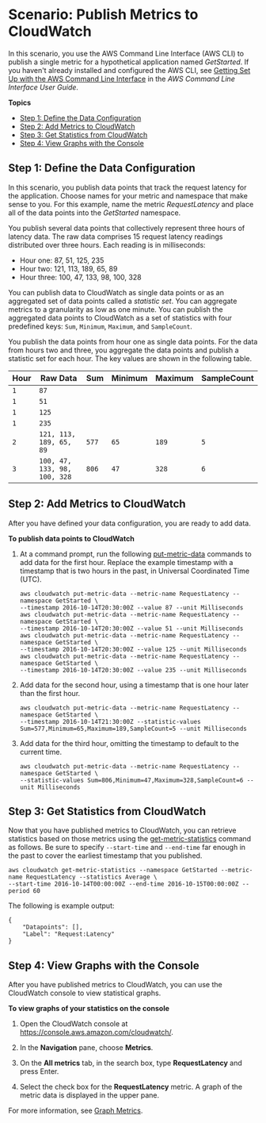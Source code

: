 # Scenario: Publish Metrics to CloudWatch<a name="PublishMetrics"></a>

In this scenario, you use the AWS Command Line Interface \(AWS CLI\) to publish a single metric for a hypothetical application named *GetStarted*\. If you haven't already installed and configured the AWS CLI, see [Getting Set Up with the AWS Command Line Interface](https://docs.aws.amazon.com/cli/latest/userguide/cli-chap-getting-set-up.html) in the *AWS Command Line Interface User Guide*\.

**Topics**
+ [Step 1: Define the Data Configuration](#define-data-domain)
+ [Step 2: Add Metrics to CloudWatch](#add-metrics-to-scenario)
+ [Step 3: Get Statistics from CloudWatch](#GetStatistics)
+ [Step 4: View Graphs with the Console](#ViewGraphs)

## Step 1: Define the Data Configuration<a name="define-data-domain"></a>

In this scenario, you publish data points that track the request latency for the application\. Choose names for your metric and namespace that make sense to you\. For this example, name the metric *RequestLatency* and place all of the data points into the *GetStarted* namespace\. 

You publish several data points that collectively represent three hours of latency data\. The raw data comprises 15 request latency readings distributed over three hours\. Each reading is in milliseconds: 
+ Hour one: 87, 51, 125, 235
+ Hour two: 121, 113, 189, 65, 89
+ Hour three: 100, 47, 133, 98, 100, 328

You can publish data to CloudWatch as single data points or as an aggregated set of data points called a *statistic set*\. You can aggregate metrics to a granularity as low as one minute\. You can publish the aggregated data points to CloudWatch as a set of statistics with four predefined keys: `Sum`, `Minimum`, `Maximum`, and `SampleCount`\.

You publish the data points from hour one as single data points\. For the data from hours two and three, you aggregate the data points and publish a statistic set for each hour\. The key values are shown in the following table\.


| Hour | Raw Data | Sum | Minimum | Maximum | SampleCount | 
| --- | --- | --- | --- | --- | --- | 
| `1` | `87` |  |  |  |  | 
| `1` | `51` |  |  |  |  | 
| `1` | `125` |  |  |  |  | 
| `1` | `235` |  |  |  |  | 
| `2` | `121, 113, 189, 65, 89` | `577` | `65` | `189` | `5` | 
| `3` | `100, 47, 133, 98, 100, 328` | `806` | `47` | `328` | `6` | 

## Step 2: Add Metrics to CloudWatch<a name="add-metrics-to-scenario"></a>

After you have defined your data configuration, you are ready to add data\.

**To publish data points to CloudWatch**

1. At a command prompt, run the following [put\-metric\-data](https://docs.aws.amazon.com/cli/latest/reference/cloudwatch/put-metric-data.html) commands to add data for the first hour\. Replace the example timestamp with a timestamp that is two hours in the past, in Universal Coordinated Time \(UTC\)\.

   ```
   aws cloudwatch put-metric-data --metric-name RequestLatency --namespace GetStarted \
   --timestamp 2016-10-14T20:30:00Z --value 87 --unit Milliseconds
   aws cloudwatch put-metric-data --metric-name RequestLatency --namespace GetStarted \
   --timestamp 2016-10-14T20:30:00Z --value 51 --unit Milliseconds
   aws cloudwatch put-metric-data --metric-name RequestLatency --namespace GetStarted \
   --timestamp 2016-10-14T20:30:00Z --value 125 --unit Milliseconds
   aws cloudwatch put-metric-data --metric-name RequestLatency --namespace GetStarted \
   --timestamp 2016-10-14T20:30:00Z --value 235 --unit Milliseconds
   ```

1. Add data for the second hour, using a timestamp that is one hour later than the first hour\.

   ```
   aws cloudwatch put-metric-data --metric-name RequestLatency --namespace GetStarted \
   --timestamp 2016-10-14T21:30:00Z --statistic-values Sum=577,Minimum=65,Maximum=189,SampleCount=5 --unit Milliseconds
   ```

1. Add data for the third hour, omitting the timestamp to default to the current time\. 

   ```
   aws cloudwatch put-metric-data --metric-name RequestLatency --namespace GetStarted \
   --statistic-values Sum=806,Minimum=47,Maximum=328,SampleCount=6 --unit Milliseconds
   ```

## Step 3: Get Statistics from CloudWatch<a name="GetStatistics"></a>

Now that you have published metrics to CloudWatch, you can retrieve statistics based on those metrics using the [get\-metric\-statistics](https://docs.aws.amazon.com/cli/latest/reference/cloudwatch/get-metric-statistics.html) command as follows\. Be sure to specify `--start-time` and `--end-time` far enough in the past to cover the earliest timestamp that you published\.

```
aws cloudwatch get-metric-statistics --namespace GetStarted --metric-name RequestLatency --statistics Average \
--start-time 2016-10-14T00:00:00Z --end-time 2016-10-15T00:00:00Z --period 60
```

The following is example output:

```
{
	"Datapoints": [],
	"Label": "Request:Latency"
}
```

## Step 4: View Graphs with the Console<a name="ViewGraphs"></a>

After you have published metrics to CloudWatch, you can use the CloudWatch console to view statistical graphs\.

**To view graphs of your statistics on the console**

1. Open the CloudWatch console at [https://console\.aws\.amazon\.com/cloudwatch/](https://console.aws.amazon.com/cloudwatch/)\.

1. In the **Navigation** pane, choose **Metrics**\.

1. On the **All metrics** tab, in the search box, type **RequestLatency** and press Enter\.

1. Select the check box for the **RequestLatency** metric\. A graph of the metric data is displayed in the upper pane\.

For more information, see [Graph Metrics](graph_metrics.md)\.